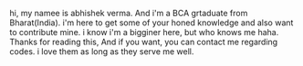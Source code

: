 hi, my namee is abhishek verma. And i'm a BCA grtaduate from Bharat(India).
i'm here to get some of your honed knowledge and also want to contribute mine. i know i'm a bigginer here, but who knows me haha.
Thanks for reading this, And if you want, you can contact me regarding codes. i love them as long as they serve me well.
